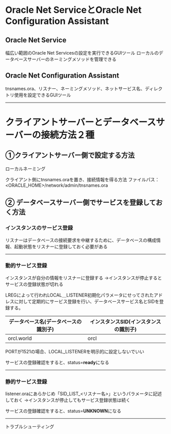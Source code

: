 # Oracle Net ServiceとOracle Net Configuration Assistant
## Oracle Net Service
幅広い範囲のOracle Net Servicesの設定を実行できるGUIツール
ローカルのデータベースサーバーのネーミングメソッドを管理できる
## Oracle Net Configuration Assistant
tnsnames.ora、リスナー、ネーミングメソッド、ネットサービス名、ディレクトリ使用を設定できるGUIツール

---
# クライアントサーバーとデータベースサーバーの接続方法２種

## ①クライアントサーバー側で設定する方法

ローカルネーミング

クライアント側にtnsnames.oraを置き、接続情報を得る方法
ファイルパス：<ORACLE_HOME>/network/admin/tnsnames.ora

## ② データベースサーバー側でサービスを登録しておく方法

###  インスタンスのサービス登録

リスナーはデータベースの接続要求を中継するために、データベースの構成情報、起動状態をリスナーに登録しておく必要がある

---
### 動的サービス登録

インスタンスが自分の情報をリスナーに登録する
→インスタンスが停止するとサービスの登録状態が切れる

LREGによって行われLOCAL＿LISTENER初期化パラメータにせってされたアドレスに対して定期的にサービス登録を行い、データベースサービス名とSIDを登録する。

| データベース名(データベースの識別子) | インスタンスSID(インスタンスの識別子) |
| ------------------- | --------------------- |
| orcl.world          | orcl                  |
PORTが1521の場合、LOCAL_LISTENERを明示的に設定しないでいい

サービスの登録確認をすると、status=**ready**になる

---
### 静的サービス登録

listener.oraにあらかじめ「SID_LIST_<リスナー名>」というパラメータに記述しておく
→インスタンスが停止してもサービス登録状態は続く

サービスの登録確認をすると、status=**UNKNOWN**になる

---

トラブルシューティング
